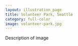 ```yaml
---
layout: illustration_page
title: Volunteer Park, Seattle
category: full-color
image: volunteer-park.jpg
---
```


Description of image